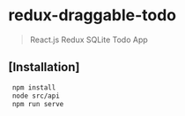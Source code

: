 # redux-draggable-todo
> React.js Redux SQLite Todo App

## [Installation]
```sh
 npm install
 node src/api
 npm run serve
```
